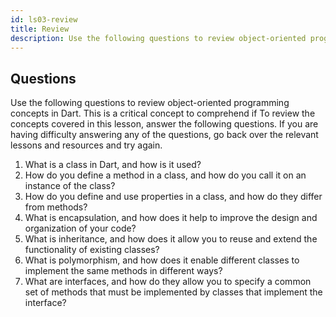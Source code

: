 ```yaml
---
id: ls03-review
title: Review
description: Use the following questions to review object-oriented programming concepts in Dart. This is a critical concept to grasp if you want to learn Flutter. If you are having difficulty answering any of the questions, go back over the relevant lessons and resources and try again.
---
```


## Questions

Use the following questions to review object-oriented programming concepts in Dart. This is a critical concept to comprehend if To review the concepts covered in this lesson, answer the following questions. If you are having difficulty answering any of the questions, go back over the relevant lessons and resources and try again.

1. What is a class in Dart, and how is it used?
2. How do you define a method in a class, and how do you call it on an instance of the class?
3. How do you define and use properties in a class, and how do they differ from methods?
4. What is encapsulation, and how does it help to improve the design and organization of your code?
5. What is inheritance, and how does it allow you to reuse and extend the functionality of existing classes?
6. What is polymorphism, and how does it enable different classes to implement the same methods in different ways?
7. What are interfaces, and how do they allow you to specify a common set of methods that must be implemented by classes that implement the interface?

